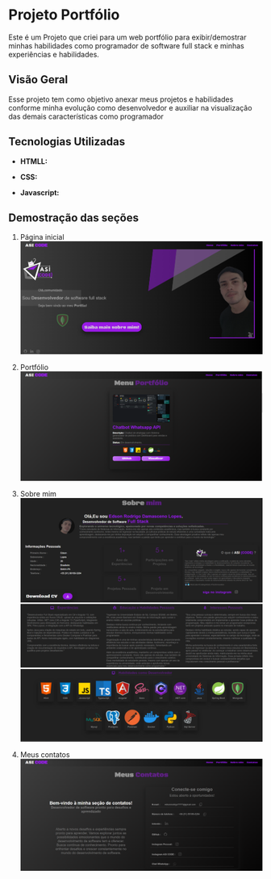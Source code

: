 # Projeto Portfólio

Este é um Projeto que criei para um web portfólio para exibir/demostrar minhas habilidades como programador de software full stack e minhas experiências e habilidades.

## Visão Geral  

Esse projeto tem como objetivo anexar meus projetos e habilidades conforme minha evolução como desenvolvedor e auxiliar na visualização das demais características como programador 

## Tecnologias Utilizadas

- **HTMLL:** 

- **CSS:** 

- **Javascript:** 


## Demostração das seções
1. Página inicial
![Alt text](image.png)

2. Portfólio
![Alt text](image-6.png)
3. Sobre mim
![Alt text](image-2.png)
![Alt text](image-3.png)
![Alt text](image-4.png)
4. Meus contatos
![Alt text](image-5.png)